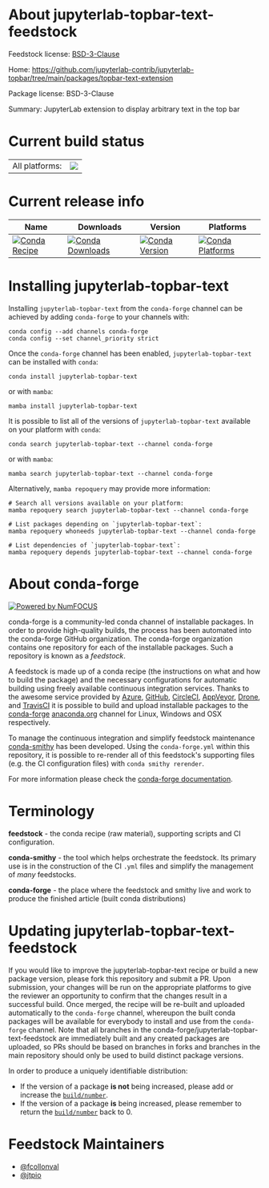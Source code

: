 About jupyterlab-topbar-text-feedstock
======================================

Feedstock license: [BSD-3-Clause](https://github.com/conda-forge/jupyterlab-topbar-text-feedstock/blob/main/LICENSE.txt)

Home: https://github.com/jupyterlab-contrib/jupyterlab-topbar/tree/main/packages/topbar-text-extension

Package license: BSD-3-Clause

Summary: JupyterLab extension to display arbitrary text in the top bar

Current build status
====================


<table><tr><td>All platforms:</td>
    <td>
      <a href="https://dev.azure.com/conda-forge/feedstock-builds/_build/latest?definitionId=14788&branchName=main">
        <img src="https://dev.azure.com/conda-forge/feedstock-builds/_apis/build/status/jupyterlab-topbar-text-feedstock?branchName=main">
      </a>
    </td>
  </tr>
</table>

Current release info
====================

| Name | Downloads | Version | Platforms |
| --- | --- | --- | --- |
| [![Conda Recipe](https://img.shields.io/badge/recipe-jupyterlab--topbar--text-green.svg)](https://anaconda.org/conda-forge/jupyterlab-topbar-text) | [![Conda Downloads](https://img.shields.io/conda/dn/conda-forge/jupyterlab-topbar-text.svg)](https://anaconda.org/conda-forge/jupyterlab-topbar-text) | [![Conda Version](https://img.shields.io/conda/vn/conda-forge/jupyterlab-topbar-text.svg)](https://anaconda.org/conda-forge/jupyterlab-topbar-text) | [![Conda Platforms](https://img.shields.io/conda/pn/conda-forge/jupyterlab-topbar-text.svg)](https://anaconda.org/conda-forge/jupyterlab-topbar-text) |

Installing jupyterlab-topbar-text
=================================

Installing `jupyterlab-topbar-text` from the `conda-forge` channel can be achieved by adding `conda-forge` to your channels with:

```
conda config --add channels conda-forge
conda config --set channel_priority strict
```

Once the `conda-forge` channel has been enabled, `jupyterlab-topbar-text` can be installed with `conda`:

```
conda install jupyterlab-topbar-text
```

or with `mamba`:

```
mamba install jupyterlab-topbar-text
```

It is possible to list all of the versions of `jupyterlab-topbar-text` available on your platform with `conda`:

```
conda search jupyterlab-topbar-text --channel conda-forge
```

or with `mamba`:

```
mamba search jupyterlab-topbar-text --channel conda-forge
```

Alternatively, `mamba repoquery` may provide more information:

```
# Search all versions available on your platform:
mamba repoquery search jupyterlab-topbar-text --channel conda-forge

# List packages depending on `jupyterlab-topbar-text`:
mamba repoquery whoneeds jupyterlab-topbar-text --channel conda-forge

# List dependencies of `jupyterlab-topbar-text`:
mamba repoquery depends jupyterlab-topbar-text --channel conda-forge
```


About conda-forge
=================

[![Powered by
NumFOCUS](https://img.shields.io/badge/powered%20by-NumFOCUS-orange.svg?style=flat&colorA=E1523D&colorB=007D8A)](https://numfocus.org)

conda-forge is a community-led conda channel of installable packages.
In order to provide high-quality builds, the process has been automated into the
conda-forge GitHub organization. The conda-forge organization contains one repository
for each of the installable packages. Such a repository is known as a *feedstock*.

A feedstock is made up of a conda recipe (the instructions on what and how to build
the package) and the necessary configurations for automatic building using freely
available continuous integration services. Thanks to the awesome service provided by
[Azure](https://azure.microsoft.com/en-us/services/devops/), [GitHub](https://github.com/),
[CircleCI](https://circleci.com/), [AppVeyor](https://www.appveyor.com/),
[Drone](https://cloud.drone.io/welcome), and [TravisCI](https://travis-ci.com/)
it is possible to build and upload installable packages to the
[conda-forge](https://anaconda.org/conda-forge) [anaconda.org](https://anaconda.org/)
channel for Linux, Windows and OSX respectively.

To manage the continuous integration and simplify feedstock maintenance
[conda-smithy](https://github.com/conda-forge/conda-smithy) has been developed.
Using the ``conda-forge.yml`` within this repository, it is possible to re-render all of
this feedstock's supporting files (e.g. the CI configuration files) with ``conda smithy rerender``.

For more information please check the [conda-forge documentation](https://conda-forge.org/docs/).

Terminology
===========

**feedstock** - the conda recipe (raw material), supporting scripts and CI configuration.

**conda-smithy** - the tool which helps orchestrate the feedstock.
                   Its primary use is in the construction of the CI ``.yml`` files
                   and simplify the management of *many* feedstocks.

**conda-forge** - the place where the feedstock and smithy live and work to
                  produce the finished article (built conda distributions)


Updating jupyterlab-topbar-text-feedstock
=========================================

If you would like to improve the jupyterlab-topbar-text recipe or build a new
package version, please fork this repository and submit a PR. Upon submission,
your changes will be run on the appropriate platforms to give the reviewer an
opportunity to confirm that the changes result in a successful build. Once
merged, the recipe will be re-built and uploaded automatically to the
`conda-forge` channel, whereupon the built conda packages will be available for
everybody to install and use from the `conda-forge` channel.
Note that all branches in the conda-forge/jupyterlab-topbar-text-feedstock are
immediately built and any created packages are uploaded, so PRs should be based
on branches in forks and branches in the main repository should only be used to
build distinct package versions.

In order to produce a uniquely identifiable distribution:
 * If the version of a package **is not** being increased, please add or increase
   the [``build/number``](https://docs.conda.io/projects/conda-build/en/latest/resources/define-metadata.html#build-number-and-string).
 * If the version of a package **is** being increased, please remember to return
   the [``build/number``](https://docs.conda.io/projects/conda-build/en/latest/resources/define-metadata.html#build-number-and-string)
   back to 0.

Feedstock Maintainers
=====================

* [@fcollonval](https://github.com/fcollonval/)
* [@jtpio](https://github.com/jtpio/)

